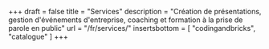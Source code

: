 +++
draft 			= false
title 			= "Services"
description		= "Création de présentations, gestion d'événements d'entreprise, coaching et formation à la prise de parole en public"
url		 		= "/fr/services/"
insertsbottom	= [ "codingandbricks", "catalogue" ]
+++
